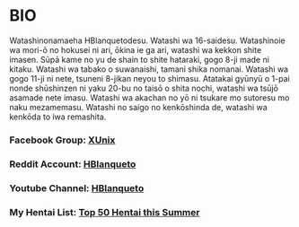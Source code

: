 
# BIO

Watashinonamaeha HBlanquetodesu. Watashi wa 16-saidesu. Watashinoie wa mori-ō no hokusei ni ari, ōkina ie ga ari, watashi wa kekkon shite imasen. Sūpā kame no yu de shain to shite hataraki, gogo 8-ji made ni kitaku. Watashi wa tabako o suwanaishi, tamani shika nomanai. Watashi wa gogo 11-ji ni nete, tsuneni 8-jikan neyou to shimasu. Atatakai gyūnyū o 1-pai nonde shūshinzen ni yaku 20-bu no taisō o shita nochi, watashi wa tsūjō asamade nete imasu. Watashi wa akachan no yō ni tsukare mo sutoresu mo naku mezamemasu. Watashi no saigo no kenkōshinda de, watashi wa kenkōda to iwa remashita.

### Facebook Group: <a href="https://www.facebook.com/groups/3401196263237743" target="_blank">**XUnix**</a>
### Reddit Account: <a href="https://www.reddit.com/user/HBlanqueto" target="_blank">**HBlanqueto**</a>
### Youtube Channel: <a href="https://www.youtube.com/channel/UC0YtVu6kMueGLIZbqnkBNkw?view_as=subscriber" target="_blank">**HBlanqueto**</a>    

### My Hentai List: <a href="https://www.youtube.com/watch?v=WQRObrOqXho" target="_blank">**Top 50 Hentai this Summer**</a>

